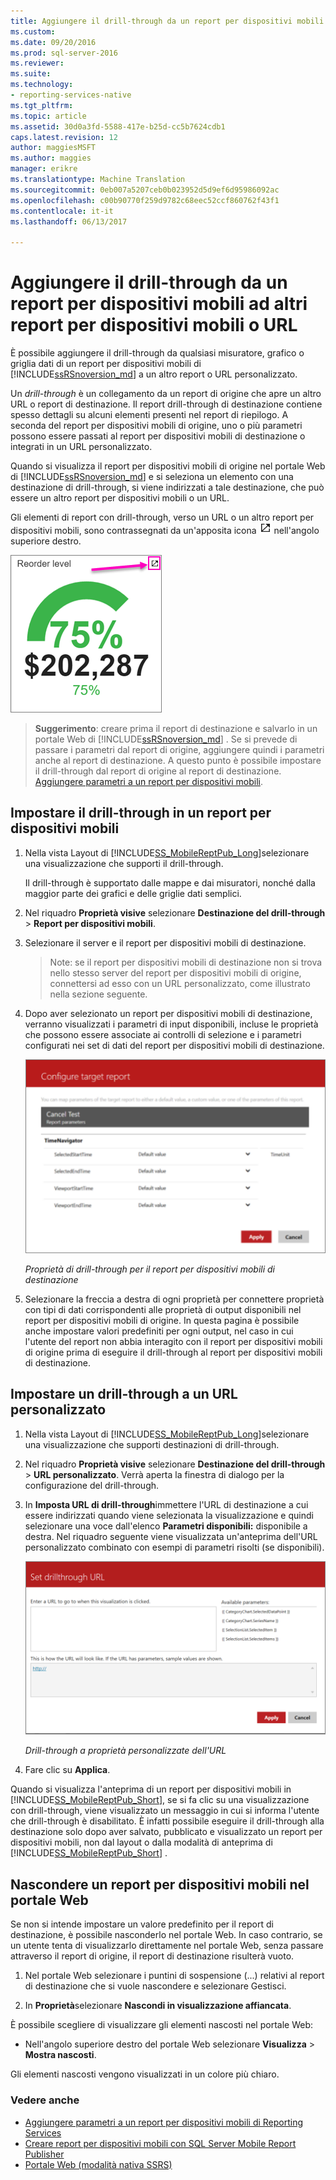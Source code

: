 ```yaml
---
title: Aggiungere il drill-through da un report per dispositivi mobili ad altri report per dispositivi mobili o URL | Documenti Microsoft
ms.custom: 
ms.date: 09/20/2016
ms.prod: sql-server-2016
ms.reviewer: 
ms.suite: 
ms.technology:
- reporting-services-native
ms.tgt_pltfrm: 
ms.topic: article
ms.assetid: 30d0a3fd-5588-417e-b25d-cc5b7624cdb1
caps.latest.revision: 12
author: maggiesMSFT
ms.author: maggies
manager: erikre
ms.translationtype: Machine Translation
ms.sourcegitcommit: 0eb007a5207ceb0b023952d5d9ef6d95986092ac
ms.openlocfilehash: c00b90770f259d9782c68eec52ccf860762f43f1
ms.contentlocale: it-it
ms.lasthandoff: 06/13/2017

---
```

# <a name="add-drillthrough-from-a-mobile-report-to-other-mobile-reports-or-urls"></a>Aggiungere il drill-through da un report per dispositivi mobili ad altri report per dispositivi mobili o URL
È possibile aggiungere il drill-through da qualsiasi misuratore, grafico o griglia dati di un report per dispositivi mobili di [!INCLUDE[ssRSnoversion_md](../../includes/ssrsnoversion-md.md)] a un altro report o URL personalizzato. 

Un *drill-through*  è un collegamento da un report di origine che apre un altro URL o report di destinazione. Il report drill-through di destinazione contiene spesso dettagli su alcuni elementi presenti nel report di riepilogo. A seconda del report per dispositivi mobili di origine, uno o più parametri possono essere passati al report per dispositivi mobili di destinazione o integrati in un URL personalizzato.  
  
Quando si visualizza il report per dispositivi mobili di origine nel portale Web di [!INCLUDE[ssRSnoversion_md](../../includes/ssrsnoversion-md.md)] e si seleziona un elemento con una destinazione di drill-through, si viene indirizzati a tale destinazione, che può essere un altro report per dispositivi mobili o un URL.  

Gli elementi di report con drill-through, verso un URL o un altro report per dispositivi mobili, sono contrassegnati da un'apposita icona ![mobile-report-drill-through-icon](../../reporting-services/mobile-reports/media/mobile-report-drill-through-icon.png) nell'angolo superiore destro.

![mobile-report-gauge-drill-through](../../reporting-services/mobile-reports/media/mobile-report-gauge-drill-through.png) 

>**Suggerimento**: creare prima il report di destinazione e salvarlo in un portale Web di [!INCLUDE[ssRSnoversion_md](../../includes/ssrsnoversion-md.md)] . Se si prevede di passare i parametri dal report di origine, aggiungere quindi i parametri anche al report di destinazione. A questo punto è possibile impostare il drill-through dal report di origine al report di destinazione. [Aggiungere parametri a un report per dispositivi mobili](../../reporting-services/mobile-reports/add-parameters-to-a-mobile-report-reporting-services.md).
 
## <a name="set-up-drillthrough-to-a-mobile-report"></a>Impostare il drill-through in un report per dispositivi mobili  

1. Nella vista Layout di [!INCLUDE[SS_MobileReptPub_Long](../../includes/ss-mobilereptpub-long.md)]selezionare una visualizzazione che supporti il drill-through.   

   Il drill-through è supportato dalle mappe e dai misuratori, nonché dalla maggior parte dei grafici e delle griglie dati semplici.
   
2. Nel riquadro **Proprietà visive** selezionare **Destinazione del drill-through** > **Report per dispositivi mobili**.  
3. Selezionare il server e il report per dispositivi mobili di destinazione.  

   >Note: se il report per dispositivi mobili di destinazione non si trova nello stesso server del report per dispositivi mobili di origine, connettersi ad esso con un URL personalizzato, come illustrato nella sezione seguente.  
 
4. Dopo aver selezionato un report per dispositivi mobili di destinazione, verranno visualizzati i parametri di input disponibili, incluse le proprietà che possono essere associate ai controlli di selezione e i parametri configurati nei set di dati del report per dispositivi mobili di destinazione.  

   ![mobile-report-drillthrough-target](../../reporting-services/mobile-reports/media/mobile-report-drillthrough-target.PNG)
   
   *Proprietà di drill-through per il report per dispositivi mobili di destinazione*  
  
5. Selezionare la freccia a destra di ogni proprietà per connettere proprietà con tipi di dati corrispondenti alle proprietà di output disponibili nel report per dispositivi mobili di origine. In questa pagina è possibile anche impostare valori predefiniti per ogni output, nel caso in cui l'utente del report non abbia interagito con il report per dispositivi mobili di origine prima di eseguire il drill-through al report per dispositivi mobili di destinazione.  
  
## <a name="set-up-a-drillthrough-to-a-custom-url"></a>Impostare un drill-through a un URL personalizzato  
  
1. Nella vista Layout di [!INCLUDE[SS_MobileReptPub_Long](../../includes/ss-mobilereptpub-long.md)]selezionare una visualizzazione che supporti destinazioni di drill-through.    
2. Nel riquadro **Proprietà visive** selezionare **Destinazione del drill-through** > **URL personalizzato**.  Verrà aperta la finestra di dialogo per la configurazione del drill-through.  
  
3. In **Imposta URL di drill-through**immettere l'URL di destinazione a cui essere indirizzati quando viene selezionata la visualizzazione e quindi selezionare una voce dall'elenco **Parametri disponibili:** disponibile a destra. Nel riquadro seguente viene visualizzata un'anteprima dell'URL personalizzato combinato con esempi di parametri risolti (se disponibili).  
  
   ![mobile-report-drillthrough-url](../../reporting-services/mobile-reports/media/mobile-report-drillthrough-url.PNG)
  
   *Drill-through a proprietà personalizzate dell'URL*  
  
4. Fare clic su **Applica**.  

  
Quando si visualizza l'anteprima di un report per dispositivi mobili in [!INCLUDE[SS_MobileReptPub_Short](../../includes/ss-mobilereptpub-short.md)], se si fa clic su una visualizzazione con drill-through, viene visualizzato un messaggio in cui si informa l'utente che drill-through è disabilitato. È infatti possibile eseguire il drill-through alla destinazione solo dopo aver salvato, pubblicato e visualizzato un report per dispositivi mobili, non dal layout o dalla modalità di anteprima di [!INCLUDE[SS_MobileReptPub_Short](../../includes/ss-mobilereptpub-short.md)] .  

## <a name="hide-a-target-mobile-report-on-the-web-portal"></a>Nascondere un report per dispositivi mobili nel portale Web
Se non si intende impostare un valore predefinito per il report di destinazione, è possibile nasconderlo nel portale Web. In caso contrario, se un utente tenta di visualizzarlo direttamente nel portale Web, senza passare attraverso il report di origine, il report di destinazione risulterà vuoto.

1. Nel portale Web selezionare i puntini di sospensione (...) relativi al report di destinazione che si vuole nascondere e selezionare Gestisci.

2. In **Proprietà**selezionare **Nascondi in visualizzazione affiancata**.

È possibile scegliere di visualizzare gli elementi nascosti nel portale Web: 

* Nell'angolo superiore destro del portale Web selezionare **Visualizza** > **Mostra nascosti**. 

Gli elementi nascosti vengono visualizzati in un colore più chiaro.
    
### <a name="see-also"></a>Vedere anche  
 
* [Aggiungere parametri a un report per dispositivi mobili di Reporting Services](../../reporting-services/mobile-reports/add-parameters-to-a-mobile-report-reporting-services.md)
* [Creare report per dispositivi mobili con SQL Server Mobile Report Publisher](../../reporting-services/mobile-reports/create-mobile-reports-with-sql-server-mobile-report-publisher.md) 
* [Portale Web (modalità nativa SSRS)](../../reporting-services/web-portal-ssrs-native-mode.md)


